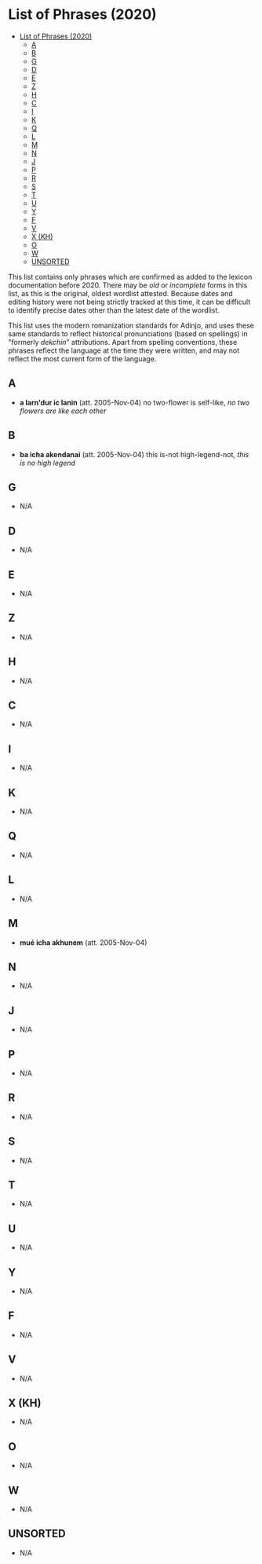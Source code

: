 # List of Phrases (2020)

- [List of Phrases (2020)](#list-of-phrases-2020)
  - [A](#a)
  - [B](#b)
  - [G](#g)
  - [D](#d)
  - [E](#e)
  - [Z](#z)
  - [H](#h)
  - [C](#c)
  - [I](#i)
  - [K](#k)
  - [Q](#q)
  - [L](#l)
  - [M](#m)
  - [N](#n)
  - [J](#j)
  - [P](#p)
  - [R](#r)
  - [S](#s)
  - [T](#t)
  - [U](#u)
  - [Y](#y)
  - [F](#f)
  - [V](#v)
  - [X (KH)](#x-kh)
  - [O](#o)
  - [W](#w)
  - [UNSORTED](#unsorted)

This list contains only phrases which are confirmed as added to the lexicon documentation before 2020. There may be _old_ or _incomplete_ forms in this list, as this is the original, oldest wordlist attested. Because dates and editing history were not being strictly tracked at this time, it can be difficult to identify precise dates other than the latest date of the wordlist.

This list uses the modern romanization standards for Adinjo, and uses these same standards to reflect historical pronunciations (based on spellings) in "formerly _dekchin_" attributions. Apart from spelling conventions, these phrases reflect the language at the time they were written, and may not reflect the most current form of the language.

## A

- **a larn'dur ic lanin** (att. 2005-Nov-04) no two-flower is self-like, _no two flowers are like each other_

## B

- **ba icha akendanai** (att. 2005-Nov-04) this is-not high-legend-not, _this is no high legend_

## G

- N/A

## D

- N/A

## E

- N/A

## Z

- N/A

## H

- N/A

## C

- N/A

## I

- N/A

## K

- N/A

## Q

- N/A

## L

- N/A

## M

- **mué icha akhunem** (att. 2005-Nov-04)

## N

- N/A

## J

- N/A

## P

- N/A

## R

- N/A

## S

- N/A

## T

- N/A

## U

- N/A

## Y

- N/A

## F

- N/A

## V

- N/A

## X (KH)

- N/A

## O

- N/A

## W

- N/A

## UNSORTED

- N/A
